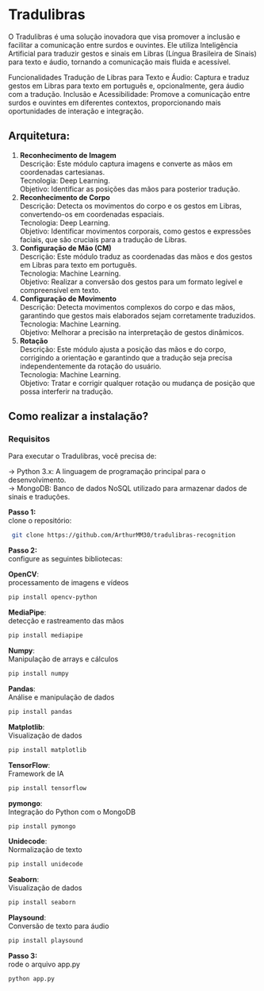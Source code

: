 # Tradulibras
O Tradulibras é uma solução inovadora que visa promover a inclusão e facilitar a comunicação entre surdos e ouvintes. Ele utiliza Inteligência Artificial para traduzir gestos e sinais em Libras (Língua Brasileira de Sinais) para texto e áudio, tornando a comunicação mais fluida e acessível.

Funcionalidades
Tradução de Libras para Texto e Áudio: Captura e traduz gestos em Libras para texto em português e, opcionalmente, gera áudio com a tradução.
Inclusão e Acessibilidade: Promove a comunicação entre surdos e ouvintes em diferentes contextos, proporcionando mais oportunidades de interação e integração.

## Arquitetura:
1. **Reconhecimento de Imagem** </br>
Descrição: Este módulo captura imagens e converte as mãos em coordenadas cartesianas. </br>
Tecnologia: Deep Learning. </br>
Objetivo: Identificar as posições das mãos para posterior tradução. </br>
2. **Reconhecimento de Corpo** </br>
Descrição: Detecta os movimentos do corpo e os gestos em Libras, convertendo-os em coordenadas espaciais. </br>
Tecnologia: Deep Learning. </br>
Objetivo: Identificar movimentos corporais, como gestos e expressões faciais, que são cruciais para a tradução de Libras. </br>
3. **Configuração de Mão (CM)** </br>
Descrição: Este módulo traduz as coordenadas das mãos e dos gestos em Libras para texto em português. </br>
Tecnologia: Machine Learning. </br>
Objetivo: Realizar a conversão dos gestos para um formato legível e compreensível em texto. </br>
4. **Configuração de Movimento** </br>
Descrição: Detecta movimentos complexos do corpo e das mãos, garantindo que gestos mais elaborados sejam corretamente traduzidos. </br>
Tecnologia: Machine Learning. </br>
Objetivo: Melhorar a precisão na interpretação de gestos dinâmicos. </br>
5. **Rotação** </br> 
Descrição: Este módulo ajusta a posição das mãos e do corpo, corrigindo a orientação e garantindo que a tradução seja precisa independentemente da rotação do usuário.</br>
Tecnologia: Machine Learning.</br>
Objetivo: Tratar e corrigir qualquer rotação ou mudança de posição que possa interferir na tradução.</br>

## Como realizar a instalação?

### Requisitos
Para executar o Tradulibras, você precisa de:

-> Python 3.x: A linguagem de programação principal para o desenvolvimento. </br>
-> MongoDB: Banco de dados NoSQL utilizado para armazenar dados de sinais e traduções.

**Passo 1:** </br>
 clone o repositório:
 ```bash
  git clone https://github.com/ArthurMM30/tradulibras-recognition
 ```

**Passo 2:**  </br>
configure as seguintes bibliotecas:

**OpenCV**: </br>
processamento de imagens e vídeos
```bash
pip install opencv-python
```
**MediaPipe**:</br>
detecção e rastreamento das mãos
```bash
pip install mediapipe
```
**Numpy**:</br>
Manipulação de arrays e cálculos
```bash
pip install numpy
```
**Pandas**:</br>
Análise e manipulação de dados
```bash
pip install pandas
```
**Matplotlib**:</br>
Visualização de dados
```bash
pip install matplotlib
```
**TensorFlow**:</br>
Framework de IA
```bash
pip install tensorflow
```
**pymongo**:</br>
Integração do Python com o MongoDB
```bash
pip install pymongo
```
**Unidecode**:</br>
Normalização de texto
```bash
pip install unidecode
```
**Seaborn**:</br>
Visualização de dados
```bash
pip install seaborn
```
**Playsound**:</br>
Conversão de texto para áudio
```bash
pip install playsound
```

**Passo 3:** </br>
rode o arquivo app.py
```bash
python app.py
```



